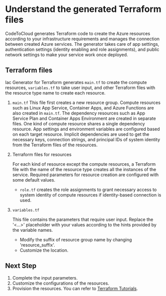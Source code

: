 # Understand the generated Terraform files

CodeToCloud generates Terraform code to create the Azure resources according to your infrastructure requirements and manages the connection between created Azure services. The generator takes care of app settings, authentication settings (identity enabling and role assignments), and public network settings to make your service work once deployed.

## Terraform files

Iac Generator for Terraform generates `main.tf` to create the compute resources, `variables.tf` to take user input, and other Terraform files with the resource type name to create each resource.

1. `main.tf`
    This file first creates a new resource group. Compute resources such as Linux App Service, Container Apps, and Azure Functions are also created in `main.tf`. The dependency resources such as App Service Plan and Container Apps Environment are created in separate files. One kind of compute resource shares a single dependency resource. App settings and environment variables are configured based on each target resource. Implicit dependencies are used to get the necessary keys, connection strings, and principal IDs of system identity from the Terraform files of the resources.

1. Terraform files for resources

    For each kind of resource except the compute resources, a Terraform file with the name of the resource type creates all the instances of the service. Required parameters for resource creation are configured with some default values.

    - `role.tf` creates the role assignments to grant necessary access to system identity of compute resources if identity-based connection is used.

1. `variables.tf`

    This file contains the parameters that require user input. Replace the '<...>' placeholder with your values according to the hints provided by the variable names.

    - Modify the suffix of resource group name by changing 'resource_suffix'.
    - Customize the location.
## Next Step

1. Complete the input parameters.
1. Customize the configurations of the resources.
1. Provision the resources. You can refer to [Terraform Tutorials](https://developer.hashicorp.com/terraform/tutorials/cli).

